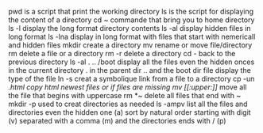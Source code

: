 pwd is a script that print the working directory
ls is the script for displaying the content of a directory
cd ~ commande that bring you to home directory
ls -l display the long format directory contents
ls -al display hidden files in long format
ls -lna display in long format with files that start with nemericall and hidden files
mkdir create a directory
mv rename or move file/directory
rm delete a file or a directory
rm -r delete a directory
cd - back to the previous directory
ls -al . .. /boot display all the files even the hidden onces in the current directory . in the parent dir .. and the boot dir
file display the type of the file
ln -s creat a symbolique link from a file to a directory
cp -un *.html copy html  newest files or if files are missing
mv [[:upper:]]* move all the file that begins with uppercase 
rm *~ delete all files that end with ~ 
mkdir -p used to creat directories as needed
ls -ampv list all the files and directories even the hidden one (a) sort by natural order starting with digit (v) separated with a comma (m) and the directories ends with / (p)  
